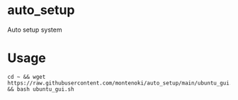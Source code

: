 # auto_setup

Auto setup system

# Usage

```
cd ~ && wget https://raw.githubusercontent.com/montenoki/auto_setup/main/ubuntu_gui.sh && bash ubuntu_gui.sh
```